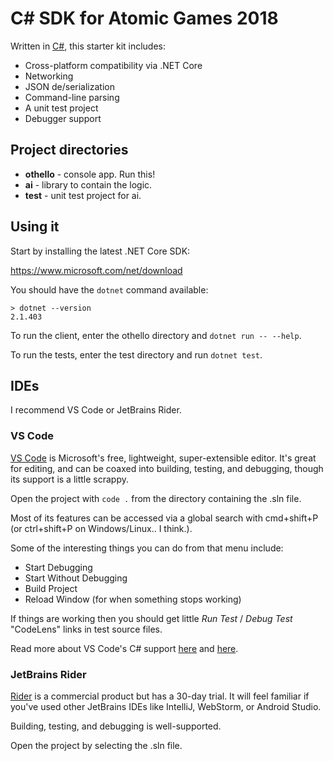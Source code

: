 
# C# SDK for Atomic Games 2018

Written in [C#](https://docs.microsoft.com/en-us/dotnet/csharp/), this starter kit includes:

- Cross-platform compatibility via .NET Core
- Networking
- JSON de/serialization
- Command-line parsing
- A unit test project
- Debugger support

## Project directories

- **othello** - console app. Run this!
- **ai** - library to contain the logic.
- **test** - unit test project for ai.

## Using it

Start by installing the latest .NET Core SDK:

https://www.microsoft.com/net/download

You should have the `dotnet` command available:
```
> dotnet --version
2.1.403
```

To run the client, enter the othello directory and `dotnet run -- --help`.

To run the tests, enter the test directory and run `dotnet test`.

## IDEs

I recommend VS Code or JetBrains Rider.

### VS Code

[VS Code](https://code.visualstudio.com/) is Microsoft's free, lightweight, super-extensible editor. 
It's great for editing, and can be coaxed into building, testing, and debugging, though its support is a little scrappy.

Open the project with `code .` from the directory containing the .sln file.

Most of its features can be accessed via a global search with cmd+shift+P (or ctrl+shift+P on Windows/Linux.. I think.).

Some of the interesting things you can do from that menu include:
- Start Debugging
- Start Without Debugging
- Build Project
- Reload Window (for when something stops working)


If things are working then you should get little _Run Test_ / _Debug Test_ "CodeLens" links in test source files.

Read more about VS Code's C# support [here](https://code.visualstudio.com/docs/languages/csharp) and [here](https://github.com/OmniSharp/omnisharp-vscode).


### JetBrains Rider

[Rider](https://www.jetbrains.com/rider/download/) is a commercial product but has a 30-day trial. It will feel familiar if you've used other JetBrains IDEs like IntelliJ, WebStorm, or Android Studio.

Building, testing, and debugging is well-supported.

Open the project by selecting the .sln file.

